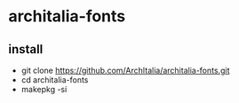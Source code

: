 # architalia-fonts

## install
* git clone https://github.com/ArchItalia/architalia-fonts.git
* cd architalia-fonts
* makepkg -si
